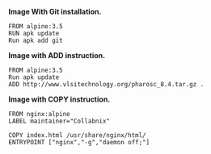 **Image With Git installation.**

```
FROM alpine:3.5
RUN apk update
Run apk add git
```

**Image with ADD instruction.**

```
FROM alpine:3.5
Run apk update
ADD http://www.vlsitechnology.org/pharosc_8.4.tar.gz .
```

**Image with COPY instruction.**

```
FROM nginx:alpine
LABEL maintainer="Collabnix"

COPY index.html /usr/share/nginx/html/
ENTRYPOINT ["nginx","-g","daemon off;"]
```